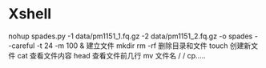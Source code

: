 # Xshell
nohup spades.py	-1	data/pm1151_1.fq.gz	-2	data/pm1151_2.fq.gz	-o	spades --careful -t 24 -m 100 &
建立文件 mkdir
rm -rf 删除目录和文件
touch 创建新文件
cat 查看文件内容
head 查看文件前几行
mv 文件名 / /
cp.....
